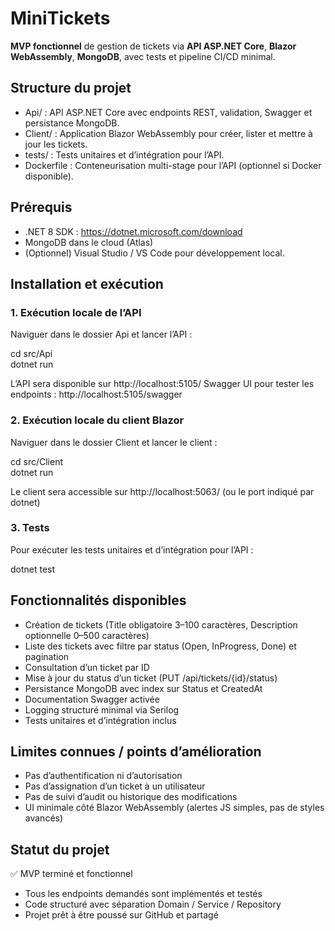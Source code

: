 # MiniTickets

**MVP fonctionnel** de gestion de tickets via **API ASP.NET Core**, **Blazor WebAssembly**, **MongoDB**, avec tests et pipeline CI/CD minimal.

## Structure du projet

- Api/ : API ASP.NET Core avec endpoints REST, validation, Swagger et persistance MongoDB.  
- Client/ : Application Blazor WebAssembly pour créer, lister et mettre à jour les tickets.  
- tests/ : Tests unitaires et d’intégration pour l’API.  
- Dockerfile : Conteneurisation multi-stage pour l’API (optionnel si Docker disponible).  

## Prérequis

- .NET 8 SDK : https://dotnet.microsoft.com/download  
- MongoDB dans le cloud (Atlas)  
- (Optionnel) Visual Studio / VS Code pour développement local.  

## Installation et exécution

### 1. Exécution locale de l’API

Naviguer dans le dossier Api et lancer l’API :

cd src/Api  
dotnet run

L’API sera disponible sur http://localhost:5105/ 
Swagger UI pour tester les endpoints : http://localhost:5105/swagger

### 2. Exécution locale du client Blazor

Naviguer dans le dossier Client et lancer le client :

cd src/Client  
dotnet run

Le client sera accessible sur http://localhost:5063/ (ou le port indiqué par dotnet)

### 3. Tests

Pour exécuter les tests unitaires et d’intégration pour l’API :

dotnet test

## Fonctionnalités disponibles

- Création de tickets (Title obligatoire 3–100 caractères, Description optionnelle 0–500 caractères)  
- Liste des tickets avec filtre par status (Open, InProgress, Done) et pagination  
- Consultation d’un ticket par ID  
- Mise à jour du status d’un ticket (PUT /api/tickets/{id}/status)  
- Persistance MongoDB avec index sur Status et CreatedAt  
- Documentation Swagger activée  
- Logging structuré minimal via Serilog  
- Tests unitaires et d’intégration inclus

## Limites connues / points d’amélioration

- Pas d’authentification ni d’autorisation  
- Pas d’assignation d’un ticket à un utilisateur  
- Pas de suivi d’audit ou historique des modifications  
- UI minimale côté Blazor WebAssembly (alertes JS simples, pas de styles avancés)

## Statut du projet

✅ MVP terminé et fonctionnel  
- Tous les endpoints demandés sont implémentés et testés  
- Code structuré avec séparation Domain / Service / Repository  
- Projet prêt à être poussé sur GitHub et partagé
